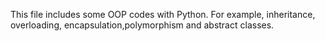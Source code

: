 This file includes some OOP codes with Python. For example, inheritance, overloading, encapsulation,polymorphism and abstract classes.
